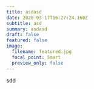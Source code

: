 ```yaml
---
title: asdasd
date: 2020-03-17T16:27:24.160Z
subtitle: asd
summary: asdasd
draft: false
featured: false
image:
  filename: featured.jpg
  focal_point: Smart
  preview_only: false
---
```

sdd